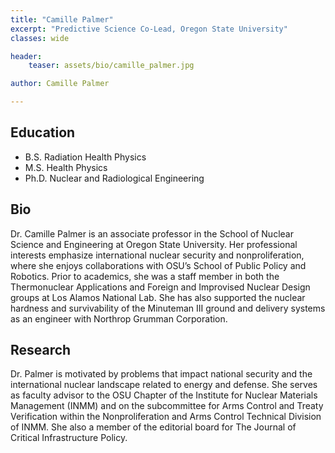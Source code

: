 ```yaml
---
title: "Camille Palmer"
excerpt: "Predictive Science Co-Lead, Oregon State University"
classes: wide

header:
    teaser: assets/bio/camille_palmer.jpg

author: Camille Palmer

---
```

## Education
* B.S. Radiation Health Physics
* M.S. Health Physics
* Ph.D. Nuclear and Radiological Engineering

## Bio  
Dr. Camille Palmer is an associate professor in the School of Nuclear Science and Engineering at Oregon State University. Her professional interests emphasize international nuclear security and nonproliferation, where she enjoys collaborations with OSU’s School of Public Policy and Robotics. Prior to academics, she was a staff member in both the Thermonuclear Applications and Foreign and Improvised Nuclear Design groups at Los Alamos National Lab. She has also supported the nuclear hardness and survivability of the Minuteman III ground and delivery systems as an engineer with Northrop Grumman Corporation. 

## Research
Dr. Palmer is motivated by problems that impact national security and the international nuclear landscape related to energy and defense. She serves as faculty advisor to the OSU Chapter of the Institute for Nuclear Materials Management (INMM) and on the subcommittee for Arms Control and Treaty Verification within the Nonproliferation and Arms Control Technical Division of INMM.  She also a member of the editorial board for The Journal of Critical Infrastructure Policy.
